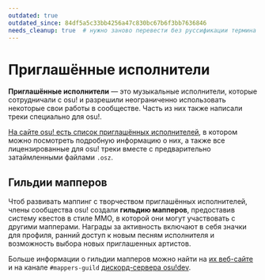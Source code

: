 ```yaml
---
outdated: true
outdated_since: 84df5a5c33bb4256a47c830bc67b6f3bb7636846
needs_cleanup: true  # нужно заново перевести без руссификации термина
---
```


# Приглашённые исполнители

**Приглашённые исполнители** — это музыкальные исполнители, которые сотрудничали с osu! и разрешили неограниченно использовать некоторые свои работы в сообществе. Часть из них также написали треки специально для osu!.

[На сайте osu! есть список приглашённых исполнителей](https://osu.ppy.sh/beatmaps/artists), в котором можно посмотреть подробную информацию о них, а также все лицензированные для osu! треки вместе с предварительно затаймленными файлами `.osz`.

## Гильдии мапперов

Чтоб развивать маппинг с творчеством приглашённых исполнителей, члены сообщества osu! создали **гильдию мапперов**, предоставив систему квестов в стиле MMO, в которой они могут участвовать с другими мапперами. Награды за активность включают в себя значки для профиля, ранний доступ к новым песням исполнителя и возможность выбора новых приглашенных артистов.

Больше информации о гильдии мапперов можно найти на [их веб-сайте](http://mappersguild.com) и на канале `#mappers-guild` [дискорд-сервера osu!dev](https://discord.gg/ppy).
